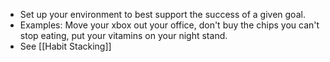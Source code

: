 - Set up your environment to best support the success of a given goal.
- Examples: Move your xbox out your office, don't buy the chips you can't stop eating, put your vitamins on your night stand.
- See [[Habit Stacking]]